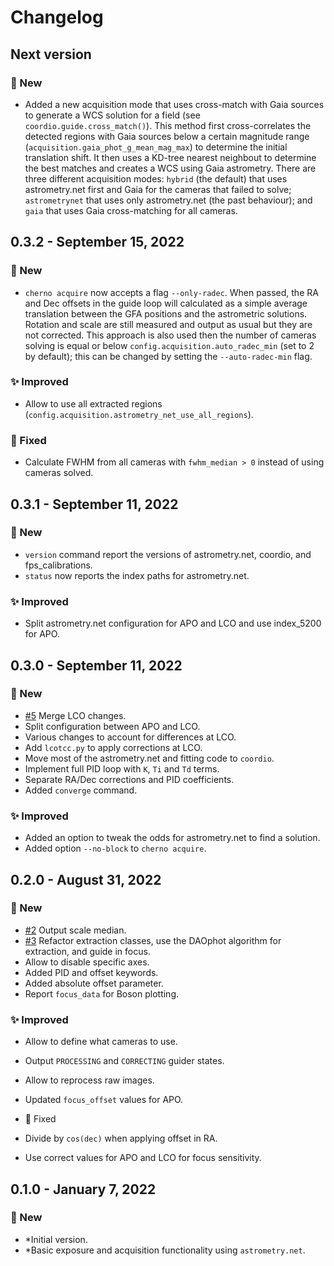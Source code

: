 # Changelog

## Next version

### 🚀 New

* Added a new acquisition mode that uses cross-match with Gaia sources to generate a WCS solution for a field (see `coordio.guide.cross_match()`). This method first cross-correlates the detected regions with Gaia sources below a certain magnitude range (`acquisition.gaia_phot_g_mean_mag_max`) to determine the initial translation shift. It then uses a KD-tree nearest neighbout to determine the best matches and creates a WCS using Gaia astrometry. There are three different acquisition modes: `hybrid` (the default) that uses astrometry.net first and Gaia for the cameras that failed to solve; `astrometrynet` that uses only astrometry.net (the past behaviour); and `gaia` that uses Gaia cross-matching for all cameras.


## 0.3.2 - September 15, 2022

### 🚀 New

* `cherno acquire` now accepts a flag `--only-radec`. When passed, the RA and Dec offsets in the guide loop will calculated as a simple average translation between the GFA positions and the astrometric solutions. Rotation and scale are still measured and output as usual but they are not corrected. This approach is also used then the number of cameras solving is equal or below `config.acquisition.auto_radec_min` (set to 2 by default); this can be changed by setting the `--auto-radec-min` flag.

### ✨ Improved

* Allow to use all extracted regions (`config.acquisition.astrometry_net_use_all_regions`).

### 🔧 Fixed

* Calculate FWHM from all cameras with `fwhm_median > 0` instead of using cameras solved.


## 0.3.1 - September 11, 2022

### 🚀 New

* `version` command report the versions of astrometry.net, coordio, and fps_calibrations.
* `status` now reports the index paths for astrometry.net.

### ✨ Improved

* Split astrometry.net configuration for APO and LCO and use index_5200 for APO.


## 0.3.0 - September 11, 2022

### 🚀 New

* [#5](https://github.com/sdss/cherno/issues/5) Merge LCO changes.
* Split configuration between APO and LCO.
* Various changes to account for differences at LCO.
* Add `lcotcc.py` to apply corrections at LCO.
* Move most of the astrometry.net and fitting code to `coordio`.
* Implement full PID loop with `K`, `Ti` and `Td` terms.
* Separate RA/Dec corrections and PID coefficients.
* Added `converge` command.

### ✨ Improved

* Added an option to tweak the odds for astrometry.net to find a solution.
* Added option `--no-block` to `cherno acquire`.


## 0.2.0 - August 31, 2022

### 🚀 New

* [#2](https://github.com/sdss/cherno/issues/2) Output scale median.
* [#3](https://github.com/sdss/cherno/issues/3) Refactor extraction classes, use the DAOphot algorithm for extraction, and guide in focus.
* Allow to disable specific axes.
* Added PID and offset keywords.
* Added absolute offset parameter.
* Report `focus_data` for Boson plotting.

### ✨ Improved

* Allow to define what cameras to use.
* Output `PROCESSING` and `CORRECTING` guider states.
* Allow to reprocess raw images.
* Updated `focus_offset` values for APO.

* 🔧 Fixed

* Divide by `cos(dec)` when applying offset in RA.
* Use correct values for APO and LCO for focus sensitivity.


## 0.1.0 - January 7, 2022

### 🚀 New

* *Initial version.
* *Basic exposure and acquisition functionality using `astrometry.net`.
